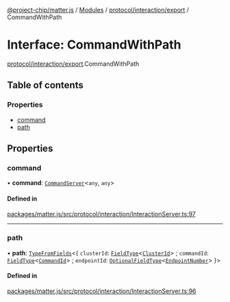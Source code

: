 [@project-chip/matter.js](../README.md) / [Modules](../modules.md) / [protocol/interaction/export](../modules/protocol_interaction_export.md) / CommandWithPath

# Interface: CommandWithPath

[protocol/interaction/export](../modules/protocol_interaction_export.md).CommandWithPath

## Table of contents

### Properties

- [command](protocol_interaction_export.CommandWithPath.md#command)
- [path](protocol_interaction_export.CommandWithPath.md#path)

## Properties

### command

• **command**: [`CommandServer`](../classes/cluster_export.CommandServer.md)\<`any`, `any`\>

#### Defined in

[packages/matter.js/src/protocol/interaction/InteractionServer.ts:97](https://github.com/project-chip/matter.js/blob/c15b1068/packages/matter.js/src/protocol/interaction/InteractionServer.ts#L97)

___

### path

• **path**: [`TypeFromFields`](../modules/tlv_export.md#typefromfields)\<\{ `clusterId`: [`FieldType`](tlv_export.FieldType.md)\<[`ClusterId`](../modules/datatype_export.md#clusterid)\> ; `commandId`: [`FieldType`](tlv_export.FieldType.md)\<[`CommandId`](../modules/datatype_export.md#commandid)\> ; `endpointId`: [`OptionalFieldType`](tlv_export.OptionalFieldType.md)\<[`EndpointNumber`](../modules/datatype_export.md#endpointnumber)\>  }\>

#### Defined in

[packages/matter.js/src/protocol/interaction/InteractionServer.ts:96](https://github.com/project-chip/matter.js/blob/c15b1068/packages/matter.js/src/protocol/interaction/InteractionServer.ts#L96)
